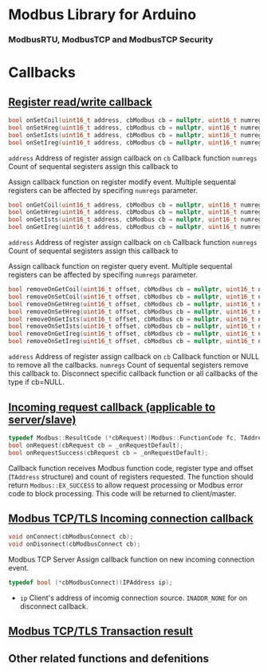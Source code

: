 # Modbus Library for Arduino
### ModbusRTU, ModbusTCP and ModbusTCP Security

# Callbacks

## [Register read/write callback](onSet/onSet.ino)

```c
bool onSetCoil(uint16_t address, cbModbus cb = nullptr, uint16_t numregs = 1);
bool onSetHreg(uint16_t address, cbModbus cb = nullptr, uint16_t numregs = 1);
bool onSetIsts(uint16_t address, cbModbus cb = nullptr, uint16_t numregs = 1);
bool onSetIreg(uint16_t address, cbModbus cb = nullptr, uint16_t numregs = 1);
```

`address`   Address of register assign callback on
`cb`    Callback function
`numregs`   Count of sequental segisters assign this callback to

Assign callback function on register modify event. Multiple sequental registers can be affected by specifing `numregs` parameter.


```c
bool onGetCoil(uint16_t address, cbModbus cb = nullptr, uint16_t numregs = 1);
bool onGetHreg(uint16_t address, cbModbus cb = nullptr, uint16_t numregs = 1);
bool onGetIsts(uint16_t address, cbModbus cb = nullptr, uint16_t numregs = 1);
bool onGetIreg(uint16_t address, cbModbus cb = nullptr, uint16_t numregs = 1);
```

`address`   Address of register assign callback on
`cb`    Callback function
`numregs`   Count of sequental segisters assign this callback to

Assign callback function on register query event. Multiple sequental registers can be affected by specifing `numregs` parameter.

```c
bool removeOnGetCoil(uint16_t offset, cbModbus cb = nullptr, uint16_t numregs = 1);
bool removeOnSetCoil(uint16_t offset, cbModbus cb = nullptr, uint16_t numregs = 1);
bool removeOnGetHreg(uint16_t offset, cbModbus cb = nullptr, uint16_t numregs = 1);
bool removeOnSetHreg(uint16_t offset, cbModbus cb = nullptr, uint16_t numregs = 1);
bool removeOnGetIsts(uint16_t offset, cbModbus cb = nullptr, uint16_t numregs = 1);
bool removeOnSetIsts(uint16_t offset, cbModbus cb = nullptr, uint16_t numregs = 1);
bool removeOnGetIreg(uint16_t offset, cbModbus cb = nullptr, uint16_t numregs = 1);
bool removeOnSetIreg(uint16_t offset, cbModbus cb = nullptr, uint16_t numregs = 1);
```

`address`   Address of register assign callback on
`cb`    Callback function or NULL to remove all the callbacks.
`numregs`   Count of sequental segisters remove this callback to.
Disconnect specific callback function or all callbacks of the type if cb=NULL.

## [Incoming request callback (applicable to server/slave)](Request/Request.ino)

```c
typedef Modbus::ResultCode (*cbRequest)(Modbus::FunctionCode fc, TAddress reg, uint16_t regCount);
bool onRequest(cbRequest cb = _onRequestDefault);
bool onRequestSuccess(cbRequest cb = _onRequestDefault);
```

Callback function receives Modbus function code, register type and offset (`TAddress` structure) and count of registers requested. The function should return `Modbus::EX_SUCCESS` to allow request processing or Modbus error code to block processing. This code will be returned to client/master.

## [Modbus TCP/TLS Incoming connection callback](onSet/onSet.ino)

```c
void onConnect(cbModbusConnect cb);
void onDisonnect(cbModbusConnect cb);
```

Modbus TCP Server Assign callback function on new incoming connection event.

```c
typedef bool (*cbModbusConnect)(IPAddress ip);
```

- `ip` Client's address of incomig connection source. `INADDR_NONE` for on disconnect callback.

## [Modbus TCP/TLS Transaction result](Transactional/Transactional.ino)


## Other related functions and defenitions